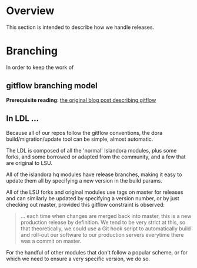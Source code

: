 # Overview
This section is intended to describe how we handle releases.

# Branching

In order to keep the work of

## gitflow branching model

**Prerequisite reading**: [the original blog post describing gitflow](http://nvie.com/posts/a-successful-git-branching-model/)

## In LDL ...

Because all of our repos follow the gitflow conventions, the dora build/migration/update tool can be simple, almost automatic.

The LDL is composed of all the 'normal' Islandora modules, plus some forks, and some borrowed or adapted from the community, and a few that are original to LSU.

All of the islandora hq modules have release branches, making it easy to update them all by specifying a new version in the build params.

All of the LSU forks and original modules use tags on master for releases and can similarly be updated by specifying a version number, or by just checking out master, provided this gitflow constraint is observed:
>... each time when changes are merged back into master, this is a new production release by definition. We tend to be very strict at this, so that theoretically, we could use a Git hook script to automatically build and roll-out our software to our production servers everytime there was a commit on master.

For the handful of other modules that don't follow a popular scheme, or for which we need to ensure a very specific version, we do so.
